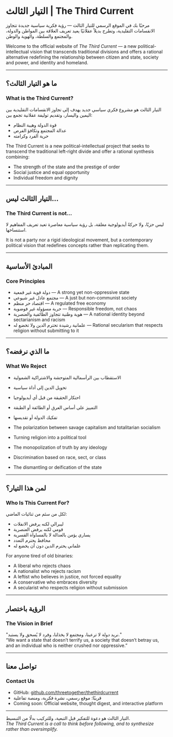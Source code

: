 # التيار الثالث | The Third Current

مرحبًا بك في الموقع الرسمي للتيار الثالث — رؤية فكرية سياسية جديدة تتجاوز الانقسامات التقليدية، وتطرح بديلاً عقلانيًا يعيد تعريف العلاقة بين المواطن والدولة، والمجتمع والسلطة، والهوية والوطن.

Welcome to the official website of *The Third Current* — a new political-intellectual vision that transcends traditional divisions and offers a rational alternative redefining the relationship between citizen and state, society and power, and identity and homeland.

---

## ما هو التيار الثالث؟  
### What is the Third Current?

التيار الثالث هو مشروع فكري سياسي جديد يهدف إلى تجاوز الانقسامات التقليدية بين اليمين واليسار، وتقديم توليفة عقلانية تجمع بين:

- قوة الدولة وهيبة النظام  
- عدالة المجتمع وتكافؤ الفرص  
- حرية الفرد وكرامته  

The Third Current is a new political-intellectual project that seeks to transcend the traditional left-right divide and offer a rational synthesis combining:

- The strength of the state and the prestige of order  
- Social justice and equal opportunity  
- Individual freedom and dignity  

---

## التيار الثالث ليس...  
### The Third Current is not...

ليس حزبًا، ولا حركةً أيديولوجية مغلقة، بل رؤية سياسية معاصرة تعيد تعريف المفاهيم لا استنساخها.

It is not a party nor a rigid ideological movement, but a contemporary political vision that redefines concepts rather than replicating them.

---

## المبادئ الأساسية  
### Core Principles

- دولة قوية غير قمعية — A strong yet non-oppressive state  
- مجتمع عادل غير شيوعي — A just but non-communist society  
- اقتصاد حر منظم — A regulated free economy  
- حرية مسؤولة غير فوضوية — Responsible freedom, not chaos  
- هوية وطنية تتجاوز الطائفية والعنصرية — A national identity beyond sectarianism and racism  
- علمانية رشيدة تحترم الدين ولا تخضع له — Rational secularism that respects religion without submitting to it  

---

## ما الذي نرفضه؟  
### What We Reject

- الاستقطاب بين الرأسمالية المتوحشة والاشتراكية الشمولية  
- تحويل الدين إلى أداة سياسية  
- احتكار الحقيقة من قبل أي أيديولوجيا  
- التمييز على أساس العرق أو الطائفة أو الطبقة  
- تفكيك الدولة أو تقديسها  

- The polarization between savage capitalism and totalitarian socialism  
- Turning religion into a political tool  
- The monopolization of truth by any ideology  
- Discrimination based on race, sect, or class  
- The dismantling or deification of the state  

---

## لمن هذا التيار؟  
### Who Is This Current For?

لكل من سئم من ثنائيات الماضي:

- ليبرالي لكنه يرفض الانفلات  
- قومي لكنه يرفض العنصرية  
- يساري يؤمن بالعدالة لا بالمساواة القسرية  
- محافظ يحترم التعدد  
- علماني يحترم الدين دون أن يخضع له  

For anyone tired of old binaries:

- A liberal who rejects chaos  
- A nationalist who rejects racism  
- A leftist who believes in justice, not forced equality  
- A conservative who embraces diversity  
- A secularist who respects religion without submission  

---

## الرؤية باختصار  
### The Vision in Brief

"نريد دولة لا ترعبنا، ومجتمع لا يخذلنا، وفرد لا يُسحق ولا يستبد."  
“We want a state that doesn’t terrify us, a society that doesn’t betray us, and an individual who is neither crushed nor oppressive.”

---

## تواصل معنا  
### Contact Us

- GitHub: [github.com/threetogether/thethirdcurrent](https://github.com/threetogether/thethirdcurrent)  
- قريبًا: موقع رسمي، نشرة فكرية، ومنصة تفاعلية  
- Coming soon: Official website, thought digest, and interactive platform

---

التيار الثالث هو دعوة للتفكير قبل التبعية، وللتركيب بدلًا من التبسيط.  
*The Third Current is a call to think before following, and to synthesize rather than oversimplify.*
